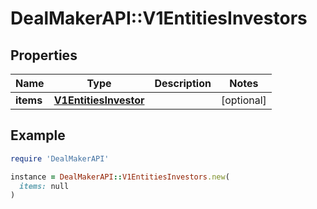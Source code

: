 # DealMakerAPI::V1EntitiesInvestors

## Properties

| Name | Type | Description | Notes |
| ---- | ---- | ----------- | ----- |
| **items** | [**V1EntitiesInvestor**](V1EntitiesInvestor.md) |  | [optional] |

## Example

```ruby
require 'DealMakerAPI'

instance = DealMakerAPI::V1EntitiesInvestors.new(
  items: null
)
```

